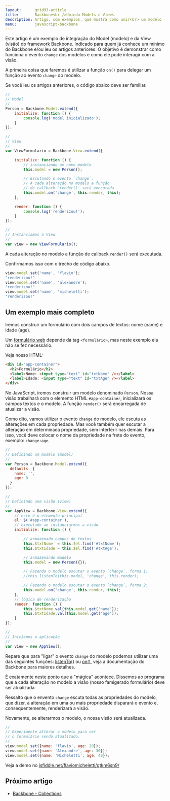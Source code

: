 ```yaml
---
layout:      grid93-article
title:       Backbone<br />Unindo Models e Views
description: Artigo, com exemplos, que mostra como unir<br> um modelo (model) a uma visão (view)<br>no framework Backbone para JavaScript
menu:        javascript-backbone
---
```


Este artigo é um exemplo de integração do Model (modelo) e da View (visão) do framework Backbone. Indicado para quem já
conhece um mínimo do Backbone e/ou leu os artigos anteriores. O objetivo é demonstrar como funciona o evento `change`
dos modelos e como ele pode interagir com a visão.

A primeira coisa que faremos é utilizar a função `on()` para delegar um função ao evento `change` do modelo.

Se você leu os artigos anteriores, o código abaixo deve ser familiar.

```javascript
//
// Model
//
Person = Backbone.Model.extend({
    initialize: function () {
        console.log('model inicializado');
    }
});

//
// View
//
var ViewFormulario = Backbone.View.extend({

    initialize: function () {
        // instanciando um novo modelo
        this.model = new Person();

        // Escutando o evento `change`.
        // A cada alteração no modelo a função
        // de callback `render()` será executada
        this.model.on('change', this.render, this);
    },

    render: function () {
        console.log('renderizou!');
    }
});

//
// Instanciamos a View
//
var view = new ViewFormulario();
```

A cada alteração no modelo a função de callback `render()` será executada.

Confirmamos isso com o trecho de código abaixo.

```javascript
view.model.set('name', 'flavio');
"renderizou!"
view.model.set('name', 'alexandre');
"renderizou!"
view.model.set('name', 'micheletti');
"renderizou!"
```



Um exemplo mais completo
---

Iremos construir um formulário com dois campos de textos: nome (name) e idade (age).

Um [formulário web](/html-css/formularios/) depende da tag `<formulário>`, mas neste exemplo ela não se fez necessário.

Veja nosso HTML:

```html
<div id="app-container">
  <h2>Formulário</h2>
  <label>Nome: <input type="text" id="txtNome" /></label>
  <label>Idade: <input type="text" id="txtAge" /></label>
</div>  
```

No JavaScript, iremos construir um modelo denominado `Person`. Nossa visão trabalhará com o elemento HTML `#app-container`,
inicializará os campos textos e o modelo. A função `render()` será encarregada de atualizar a visão.

Como dito, vamos utilizar o evento `change` do modelo, ele escuta as alterações em cada propriedade. Mas você também
quer escutar a alteração em determinada propriedade, sem interferir nas demais. Para isso, você deve colocar o nome da 
propriedade na frete do evento, exemplo: `change:age`.

```javascript
//
// Definindo um modelo (model)
//
var Person = Backbone.Model.extend({
  defaults: {
    name: '',
    age: 0
  }
});

//
// Definindo uma visão (view)
//
var AppView = Backbone.View.extend({
    // este é o elemento principal
    el: $('#app-container'),
    // executado ao instanciarmos a visão
    initialize: function () {

        // armazenado campos de textos
        this.$txtNome  = this.$el.find('#txtNome');
        this.$txtIdade = this.$el.find('#txtAge');

        // armazenando modelo
        this.model = new Person({});

        // Fazendo o modelo escutar o evento `change`, forma 1:
        //this.listenTo(this.model, 'change', this.render);

        // Fazendo o modelo escutar o evento `change`, forma 2:
        this.model.on('change', this.render, this);
    },
    // lógica de renderização
    render: function () {
        this.$txtNome.val(this.model.get('name'));
        this.$txtIdade.val(this.model.get('age'));
    }
});

//
// Iniciamos a aplicação
//
var view = new AppView();
```

Repare que para "ligar" o evento `change` do modelo podemos utilizar uma das seguintes funções: 
[listenTo()](http://backbonejs.org/#Events-listenTo "link-externo") ou
[on()](http://backbonejs.org/#Events-on "link-externo"), veja a documentação do Backbone para maiores detalhes.

É exatamente neste ponto que a "mágica" acontece. Dissemos ao programa que a cada alteração no modelo a visão (nosso
famigerado formulário) deve ser atualizada.

Ressalto que o envento `change` escuta todas as propriedades do modelo, que dizer, a alteração em uma ou mais 
propriedade disparará o evento e, consequentemente, renderizará a visão.

Novamente, se alterarmos o modelo, o nossa visão será atualizada.

```javascript
//
// Experimente alterar o modelo para ver
// o formulário sendo atualizado.
//
view.model.set({name: 'flavio', age: 20});
view.model.set({name: 'Alexandre', age: 30});
view.model.set({name: 'Micheletti', age: 40});
```

Veja a demo no [jsfiddle.net/flaviomicheletti/gtkm6sn9/](http://jsfiddle.net/flaviomicheletti/gtkm6sn9/ "link-externo")



Próximo artigo
--

- [Backbone - Collections](/javascript/backbone-collections/)